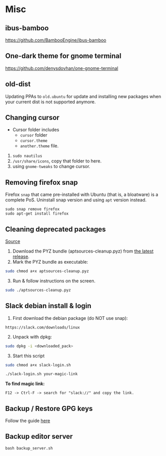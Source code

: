 # Misc
## ibus-bamboo
https://github.com/BambooEngine/ibus-bamboo

## One-dark theme for gnome terminal
https://github.com/denysdovhan/one-gnome-terminal

## old-dist
Updating PPAs to `old.ubuntu` for update and installing new packages when your current dist is not supported anymore.

## Changing cursor
- Cursor folder includes
  - `cursor` folder
  - `cursor.theme`
  - `another.theme` file.

1. `sudo nautilus`
2. `/usr/share/icons`, copy that folder to here.
3. using `gnome-tweaks` to change cursor.

## Removing firefox snap

Firefox `snap` that came pre-installed with Ubuntu (that is, a bloatware) is a complete PoS. Uninstall snap version and using `apt` version instead.
```
sudo snap remove firefox
sudo apt-get install firefox
```

## Cleaning deprecated packages

[Source](https://askubuntu.com/a/762815)

1. Download the PYZ bundle (aptsources-cleanup.pyz) from [the latest release](https://github.com/davidfoerster/aptsources-cleanup/releases/latest).
2. Mark the PYZ bundle as executable:

```bash
sudo chmod a+x aptsources-cleanup.pyz
```

3. Run & follow instructions on the screen.

```bash
sudo ./aptsources-cleanup.pyz
```

## Slack debian install & login

1. First download the debian package (do NOT use snap): 
```
https://slack.com/downloads/linux
```

2. Unpack with dpkg:
```bash
sudo dpkg -i <downloaded_pack>
```

3. Start this script 
```bash
sudo chmod a+x slack-login.sh

./slack-login.sh your-magic-link
```

**To find magic link:**
```
F12 -> Ctrl-F -> search for "slack://" and copy the link.
```

## Backup / Restore GPG keys
Follow the guide [here](https://www.howtogeek.com/816878/how-to-back-up-and-restore-gpg-keys-on-linux/)

## Backup editor server
```
bash backup_server.sh
```
